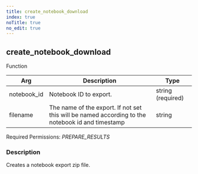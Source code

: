```yaml
---
title: create_notebook_download
index: true
noTitle: true
no_edit: true
---
```




<div class="vql_item"></div>


## create_notebook_download
<span class='vql_type pull-right page-header'>Function</span>



<div class="vqlargs"></div>

Arg | Description | Type
----|-------------|-----
notebook_id|Notebook ID to export.|string (required)
filename|The name of the export. If not set this will be named according to the notebook id and timestamp|string

Required Permissions: 
<i class="linkcolour label pull-right label-success">PREPARE_RESULTS</i>

### Description

Creates a notebook export zip file.

